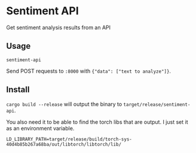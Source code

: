 # Sentiment API
Get sentiment analysis results from an API

## Usage
`sentiment-api`

Send POST requests to `:8000` with `{"data": ["text to analyze"]}`.

## Install
`cargo build --release` will output the binary to `target/release/sentiment-api`.

You also need it to be able to find the torch libs that are output. I just set it as an environment variable.

`LD_LIBRARY_PATH=target/release/build/torch-sys-40d4b85b267a68ba/out/libtorch/libtorch/lib/`